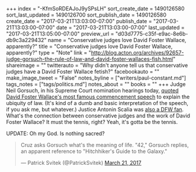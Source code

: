 +++
index = "-KfmSoRDEAJoJ9ySPsLH"
sort_create_date = 1490126580
sort_last_updated = 1490126700
sort_publish_date = 1490126580
create_date = "2017-03-21T13:03:00-07:00"
publish_date = "2017-03-21T13:03:00-07:00"
date = "2017-03-21T13:03:00-07:00"
last_updated = "2017-03-21T13:05:00-07:00"
preview_url = "d03d7775-c35f-e9ac-8e6b-db9c3a229432"
name = "Conservative judges love David Foster Wallace, apparently?"
title = "Conservative judges love David Foster Wallace, apparently?"
type = "Note"
link = "http://blog.acton.org/archives/92657-judge-gorsuch-the-rule-of-law-and-david-foster-wallaces-fish.html"
shareimage = ""
twitterauto = "Why didn't anyone tell us that conservative judges have a David Foster Wallace fetish?"
facebookauto = ""
make_image_tweet = "False"
notes_byline = ["writers/paul-constant.md"]
tags_notes = ["tags/politics.md"]
notes_about = ""
books = ""
+++
Judge Neil Gorsuch, in his Supreme Court nomination hearings today, [quoted David Foster Wallace's most famous commencement speech](http://blog.acton.org/archives/92657-judge-gorsuch-the-rule-of-law-and-david-foster-wallaces-fish.html) to explain the ubiquity of law. (It's kind of a dumb and basic interpretation of the speech, if you ask me, but whatever.) Justice Antonin Scalia was [also a DFW fan](http://www.businessinsider.com/scalia-likes-david-foster-wallace-2012-11). What's the connection between conservative judges and the work of David Foster Wallace? It must the tennis, right? Yeah, it's gotta be the tennis.

UPDATE: Oh my God. Is nothing sacred?

<blockquote class="twitter-tweet" data-lang="en"><p lang="en" dir="ltr">Cruz asks Gorsuch what&#39;s the meaning of life. &quot;42,&quot; Gorsuch replies, an apparent reference to &quot;Hitchhiker&#39;s Guide to the Galaxy.&quot;</p>&mdash; Patrick Svitek (@PatrickSvitek) <a href="https://twitter.com/PatrickSvitek/status/844272238954188800">March 21, 2017</a></blockquote>